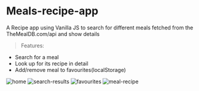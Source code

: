 # Meals-recipe-app
A Recipe app using Vanilla JS to search for different meals fetched from the TheMealDB.com/api and show details


>Features:
* Search for a meal
* Look up for its recipe in detail
* Add/remove meal to favourites(localStorage)


![home](https://gcdn.pbrd.co/images/AWegADNAHdgF.png?o=1)
![search-results](https://gcdn.pbrd.co/images/g7YpWeJxJeJP.png?o=1)
![favourites](https://gcdn.pbrd.co/images/e1tMUMxvMv1v.png?o=1)
![meal-recipe](https://gcdn.pbrd.co/images/WmAF0B9608Sn.png?o=1)


